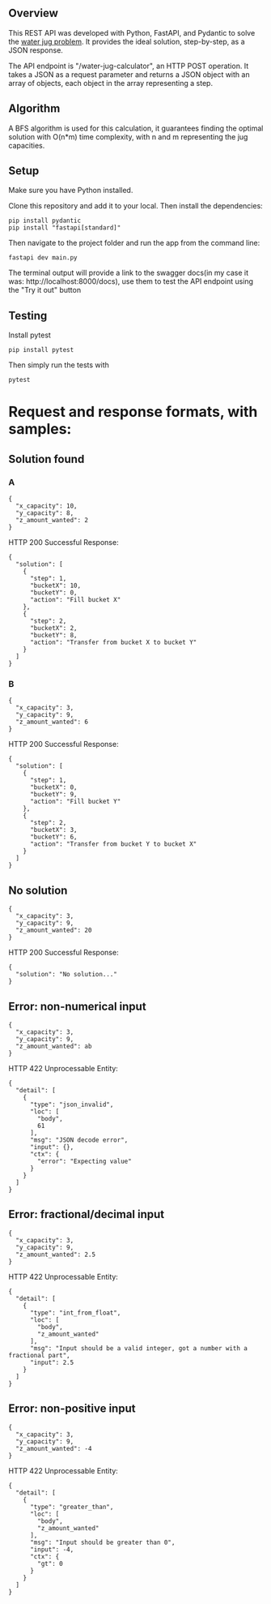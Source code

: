 ## Overview

This REST API was developed with Python, FastAPI, and Pydantic to solve the [water jug problem](https://www.geeksforgeeks.org/two-water-jug-puzzle/). It provides the ideal solution, step-by-step, as a JSON response. 

The API endpoint is "/water-jug-calculator", an HTTP POST operation. It takes a JSON as a request parameter and returns a JSON object with an array of objects, each object in the array representing a step. 

## Algorithm

A BFS algorithm is used for this calculation, it guarantees finding the optimal solution with O(n*m) time complexity, with n and m representing the jug capacities. 

## Setup

Make sure you have Python installed. 

Clone this repository and add it to your local. Then install the dependencies:
```
pip install pydantic
pip install "fastapi[standard]"
```

Then navigate to the project folder and run the app from the command line: 
```
fastapi dev main.py
```

The terminal output will provide a link to the swagger docs(in my case it was: http://localhost:8000/docs), use them to test the API endpoint using the "Try it out" button

## Testing

Install pytest

```
pip install pytest
```

Then simply run the tests with 
```
pytest
```

# Request and response formats, with samples:
## Solution found
### A
```
{
  "x_capacity": 10,
  "y_capacity": 8,
  "z_amount_wanted": 2
}
```
HTTP 200 Successful Response:
```
{
  "solution": [
    {
      "step": 1,
      "bucketX": 10,
      "bucketY": 0,
      "action": "Fill bucket X"
    },
    {
      "step": 2,
      "bucketX": 2,
      "bucketY": 8,
      "action": "Transfer from bucket X to bucket Y"
    }
  ]
}
```
### B
```
{
  "x_capacity": 3,
  "y_capacity": 9,
  "z_amount_wanted": 6
}
```
HTTP 200 Successful Response:
```
{
  "solution": [
    {
      "step": 1,
      "bucketX": 0,
      "bucketY": 9,
      "action": "Fill bucket Y"
    },
    {
      "step": 2,
      "bucketX": 3,
      "bucketY": 6,
      "action": "Transfer from bucket Y to bucket X"
    }
  ]
}
```

## No solution
```
{
  "x_capacity": 3,
  "y_capacity": 9,
  "z_amount_wanted": 20
}
```
HTTP 200 Successful Response:
```
{
  "solution": "No solution..."
}
```

## Error: non-numerical input 
```
{
  "x_capacity": 3,
  "y_capacity": 9,
  "z_amount_wanted": ab
}
```
HTTP 422	Unprocessable Entity:
```
{
  "detail": [
    {
      "type": "json_invalid",
      "loc": [
        "body",
        61
      ],
      "msg": "JSON decode error",
      "input": {},
      "ctx": {
        "error": "Expecting value"
      }
    }
  ]
}
```

## Error: fractional/decimal input 
```
{
  "x_capacity": 3,
  "y_capacity": 9,
  "z_amount_wanted": 2.5
}
```
HTTP 422	Unprocessable Entity:
```
{
  "detail": [
    {
      "type": "int_from_float",
      "loc": [
        "body",
        "z_amount_wanted"
      ],
      "msg": "Input should be a valid integer, got a number with a fractional part",
      "input": 2.5
    }
  ]
}
```

## Error: non-positive input
```
{
  "x_capacity": 3,
  "y_capacity": 9,
  "z_amount_wanted": -4
}
```
HTTP 422	Unprocessable Entity:
```
{
  "detail": [
    {
      "type": "greater_than",
      "loc": [
        "body",
        "z_amount_wanted"
      ],
      "msg": "Input should be greater than 0",
      "input": -4,
      "ctx": {
        "gt": 0
      }
    }
  ]
}
```
